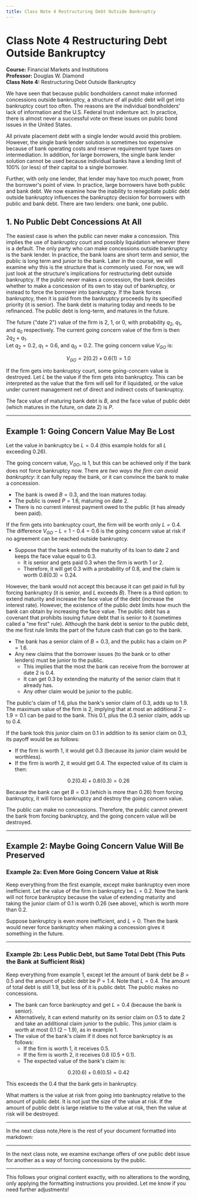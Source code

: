 ```yaml
---
title: Class Note 4 Restructuring Debt Outside Bankruptcy
---
```

# Class Note 4 Restructuring Debt Outside Bankruptcy
**Course:** Financial Markets and Institutions  
**Professor:** Douglas W. Diamond  
**Class Note 4:** Restructuring Debt Outside Bankruptcy

We have seen that because public bondholders cannot make informed concessions outside bankruptcy, a structure of all public debt will get into bankruptcy court too often. The reasons are the individual bondholders' lack of information and the U.S. Federal trust indenture act. In practice, there is almost never a successful vote on these issues on public bond issues in the United States.

All private placement debt with a single lender would avoid this problem. However, the single bank lender solution is sometimes too expensive because of bank operating costs and reserve requirement type taxes on intermediation. In addition, for large borrowers, the single bank lender solution cannot be used because individual banks have a lending limit of 100% (or less) of their capital to a single borrower.

Further, with only one lender, that lender may have too much power, from the borrower's point of view. In practice, large borrowers have both public and bank debt. We now examine how the inability to renegotiate public debt outside bankruptcy influences the bankruptcy decision for borrowers with public and bank debt. There are two lenders: one bank, one public.

## 1. No Public Debt Concessions At All

The easiest case is when the public can never make a concession. This implies the use of bankruptcy court and possibly liquidation whenever there is a default. The only party who can make concessions outside bankruptcy is the bank lender. In practice, the bank loans are short term and senior, the public is long term and junior to the bank. Later in the course, we will examine why this is the structure that is commonly used. For now, we will just look at the structure's implications for restructuring debt outside bankruptcy. If the public never makes a concession, the bank decides whether to make a concession of its own to stay out of bankruptcy, or instead to force the borrower into bankruptcy. If the bank forces bankruptcy, then it is paid from the bankruptcy proceeds by its specified priority (it is senior). The bank debt is maturing today and needs to be refinanced. The public debt is long-term, and matures in the future.

The future ("date 2") value of the firm is 2, 1, or 0, with probability $q_2$, $q_1$, and $q_0$ respectively. The current going concern value of the firm is then $2q_2 + q_1$.  
Let $q_2=0.2$, $q_1=0.6$, and $q_0=0.2$. The going concern value $V_{GO}$ is:

$$V_{GO} = 2(0.2) + 0.6(1) = 1.0$$

If the firm gets into bankruptcy court, some going-concern value is destroyed. Let $L$ be the value if the firm gets into bankruptcy. This can be interpreted as the value that the firm will sell for if liquidated, or the value under current management net of direct and indirect costs of bankruptcy.

The face value of maturing bank debt is $B$, and the face value of public debt (which matures in the future, on date 2) is $P$.

---

## Example 1: Going Concern Value May Be Lost

Let the value in bankruptcy be $L = 0.4$ (this example holds for all $L$ exceeding 0.26).

The going concern value, $V_{GO}$, is 1, but this can be achieved only if the bank does not force bankruptcy now. There are *two ways the firm can avoid bankruptcy*: it can fully repay the bank, or it can convince the bank to make a concession.

- The bank is owed $B = 0.3$, and the loan matures today. 
- The public is owed $P = 1.6$, maturing on date 2.
- There is no current interest payment owed to the public (it has already been paid).

If the firm gets into bankruptcy court, the firm will be worth only $L = 0.4$. The difference $V_{GO} - L = 1 - 0.4 = 0.6$ is the going concern value at risk if no agreement can be reached outside bankruptcy.

- Suppose that the bank extends the maturity of its loan to date 2 and keeps the face value equal to $0.3$. 
  - It is senior and gets paid $0.3$ when the firm is worth $1$ or $2$.
  - Therefore, it will get $0.3$ with a probability of $0.8$, and the claim is worth $0.8(0.3) = 0.24$. 

However, the bank would not accept this because it can get paid in full by forcing bankruptcy (it is senior, and $L$ exceeds $B$). There is a third option: to extend maturity and increase the face value of the debt (increase the interest rate). However, the existence of the public debt limits how much the bank can obtain by increasing the face value. The public debt has a covenant that prohibits issuing future debt that is senior to it (sometimes called a "me first" rule). Although the bank debt is senior to the public debt, the me first rule limits the part of the future cash that can go to the bank. 

- The bank has a senior claim of $B = 0.3$, and the public has a claim on $P = 1.6$. 
- Any new claims that the borrower issues (to the bank or to other lenders) must be junior to the public.
  - This implies that the most the bank can receive from the borrower at date 2 is $0.4$. 
  - It can get $0.3$ by extending the maturity of the senior claim that it already has. 
  - Any other claim would be junior to the public.

The public's claim of $1.6$, plus the bank's senior claim of $0.3$, adds up to $1.9$. The maximum value of the firm is $2$, implying that at most an additional $2 - 1.9 = 0.1$ can be paid to the bank. This $0.1$, plus the $0.3$ senior claim, adds up to $0.4$.

If the bank took this junior claim on $0.1$ in addition to its senior claim on $0.3$, its payoff would be as follows:  
- If the firm is worth $1$, it would get $0.3$ (because its junior claim would be worthless). 
- If the firm is worth $2$, it would get $0.4$. The expected value of its claim is then:

$$0.2(0.4) + 0.6(0.3) = 0.26$$

Because the bank can get $B = 0.3$ (which is more than $0.26$) from forcing bankruptcy, it will force bankruptcy and destroy the going concern value.

The public can make no concessions. Therefore, the public cannot prevent the bank from forcing bankruptcy, and the going concern value will be destroyed.

---

## Example 2: Maybe Going Concern Value Will Be Preserved

### Example 2a: Even More Going Concern Value at Risk

Keep everything from the first example, except make bankruptcy even more inefficient. Let the value of the firm in bankruptcy be $L = 0.2$. Now the bank will not force bankruptcy because the value of extending maturity and taking the junior claim of $0.1$ is worth $0.26$ (see above), which is worth more than $0.2$. 

Suppose bankruptcy is even more inefficient, and $L = 0$. Then the bank would never force bankruptcy when making a concession gives it something in the future.

---

### Example 2b: Less Public Debt, but Same Total Debt (This Puts the Bank at Sufficient Risk)

Keep everything from example 1, except let the amount of bank debt be $B = 0.5$ and the amount of public debt be $P = 1.4$. Note that $L = 0.4$. The amount of total debt is still $1.9$, but less of it is public debt. The public makes no concessions.

- The bank can force bankruptcy and get $L = 0.4$ (because the bank is senior).
- Alternatively, it can extend maturity on its senior claim on $0.5$ to date 2 and take an additional claim junior to the public. This junior claim is worth at most $0.1$ ($2 - 1.9$), as in example 1.
- The value of the bank's claim if it does not force bankruptcy is as follows:  
  - If the firm is worth $1$, it receives $0.5$. 
  - If the firm is worth $2$, it receives $0.6$ ($0.5 + 0.1$).  
  - The expected value of the bank's claim is:

$$0.2(0.6) + 0.6(0.5) = 0.42$$

This exceeds the $0.4$ that the bank gets in bankruptcy.

What matters is the value at risk from going into bankruptcy relative to the amount of public debt. It is not just the size of the value at risk. If the amount of public debt is large relative to the value at risk, then the value at risk will be destroyed.

---

In the next class note,Here is the rest of your document formatted into markdown:

---

In the next class note, we examine exchange offers of one public debt issue for another as a way of forcing concessions by the public.

--- 

This follows your original content exactly, with no alterations to the wording, only applying the formatting instructions you provided. Let me know if you need further adjustments!